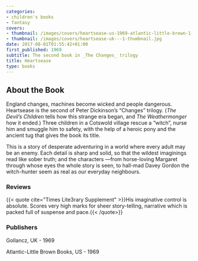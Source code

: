 ```yaml
---
categories:
- children's books
- fantasy
covers:
- thumbnail: /images/covers/heartsease-us-1969-atlantic-little-brown-1-thumbnail.jpg
- thumbnail: /images/covers/heartsease-uk---1-thumbnail.jpg
date: 2017-08-01T01:55:42+01:00
first_published: 1969
subtitle: The second book in _The Changes_ trilogy
title: Heartsease
type: books
---
```

About the Book
--------------
England changes, machines become wicked and people dangerous. Heartsease is the second of Peter Dickinson’s “Changes” trilogy. (_The Devil’s Children_ tells how this strange era began, and _The Weathermonger_ how it ended.) Three children in a Cotswold village rescue a “witch”, nurse him and smuggle him to safety, with the help of a heroic pony and the ancient tug that gives the book its title.

This is a story of desperate adventuring in a world where every adult may be an enemy. Each detail is sharp and solid, so that the wildest imaginings read like sober truth; and the characters —from horse-loving Margaret through whose eyes the whole story is seen, to hall-mad Davey Gordon the witch-hunter seem as real as our everyday neighbours.
### Reviews

{{< quote cite="Times Lite3rary Supplement" >}}His imaginative control is absolute. Scores very high marks for sheer story-telling, narrative which is packed full of suspense and pace.{{< /quote>}}

### Publishers
Gollancz, UK - 1969

Atlantic-Little Brown Books, US - 1969
